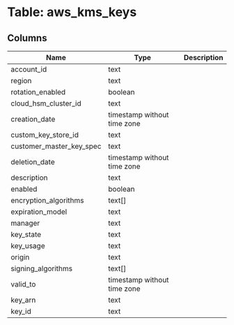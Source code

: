 
# Table: aws_kms_keys

## Columns
| Name        | Type           | Description  |
| ------------- | ------------- | -----  |
|account_id|text||
|region|text||
|rotation_enabled|boolean||
|cloud_hsm_cluster_id|text||
|creation_date|timestamp without time zone||
|custom_key_store_id|text||
|customer_master_key_spec|text||
|deletion_date|timestamp without time zone||
|description|text||
|enabled|boolean||
|encryption_algorithms|text[]||
|expiration_model|text||
|manager|text||
|key_state|text||
|key_usage|text||
|origin|text||
|signing_algorithms|text[]||
|valid_to|timestamp without time zone||
|key_arn|text||
|key_id|text||
